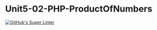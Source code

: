 # Unit5-02-PHP-ProductOfNumbers
[![GitHub's Super Linter](https://github.com/ICS20-Programming-SirineC/Unit5-02-PHP-ProductOfNumbers/workflows/GitHub's%20Super%20Linter/badge.svg)](https://github.com/ICS20-Programming-SirineC/Unit5-02-PHP-ProductOfNumbers/actions)